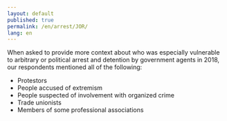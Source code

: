 ```yaml
---
layout: default
published: true
permalink: /en/arrest/JOR/
lang: en
---
```


When asked to provide more context about who was especially vulnerable to arbitrary or political arrest and detention by government agents in 2018, our respondents mentioned all of the following:
-	Protestors
-	People accused of extremism
-	People suspected of involvement with organized crime
-	Trade unionists
-	Members of some professional associations

